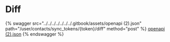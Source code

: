 # Diff

{% swagger src="../../../../../../../.gitbook/assets/openapi (2).json" path="/user/contacts/sync_tokens/{token}/diff" method="post" %}
[openapi (2).json](<../../../../../../../.gitbook/assets/openapi (2).json>)
{% endswagger %}
